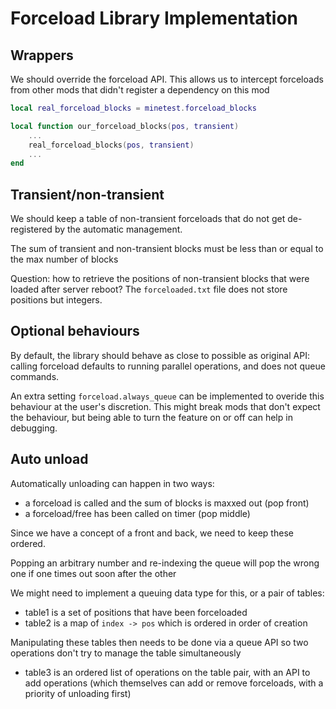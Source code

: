 # Forceload Library Implementation

## Wrappers

We should override the forceload API. This allows us to intercept forceloads from other mods that didn't register a dependency on this mod

```lua
local real_forceload_blocks = minetest.forceload_blocks

local function our_forceload_blocks(pos, transient)
    ...
    real_forceload_blocks(pos, transient)
    ...
end
```

## Transient/non-transient

We should keep a table of non-transient forceloads that do not get de-registered by the automatic management.

The sum of transient and non-transient blocks must be less than or equal to the max number of blocks

Question: how to retrieve the positions of non-transient blocks that were loaded after server reboot? The `forceloaded.txt` file does not store positions but integers.

## Optional behaviours

By default, the library should behave as close to possible as original API: calling forceload defaults to running parallel operations, and does not queue commands.

An extra setting `forceload.always_queue` can be implemented to overide this behaviour at the user's discretion. This might break mods that don't expect the behaviour, but being able to turn the feature on or off can help in debugging.

## Auto unload

Automatically unloading can happen in two ways:

* a forceload is called and the sum of blocks is maxxed out (pop front)
* a forceload/free has been called on timer (pop middle)

Since we have a concept of a front and back, we need to keep these ordered.

Popping an arbitrary number and re-indexing the queue will pop the wrong one if one times out soon after the other

We might need to implement a queuing data type for this, or a pair of tables:

* table1 is a set of positions that have been forceloaded
* table2 is a map of `index -> pos` which is ordered in order of creation

Manipulating these tables then needs to be done via a queue API so two operations don't try to manage the table simultaneously

* table3 is an ordered list of operations on the table pair, with an API to add operations (which themselves can add or remove forceloads, with a priority of unloading first)
